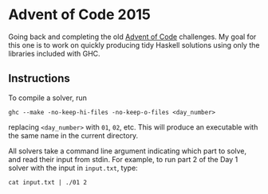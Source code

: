 # Advent of Code 2015

Going back and completing the old
[Advent of Code](https://adventofcode.com) challenges. My goal for this one
is to work on quickly producing tidy Haskell solutions using only the libraries
included with GHC.

## Instructions

To compile a solver, run
```
ghc --make -no-keep-hi-files -no-keep-o-files <day_number>
```
replacing `<day_number>` with `01`, `02`, etc. This will produce an executable
with the same name in the current directory.

All solvers take a command line argument indicating which part to solve, and
read their input from stdin. For example, to run part 2 of the Day 1 solver with
the input in `input.txt`, type:
```
cat input.txt | ./01 2
```
